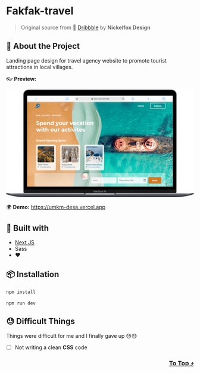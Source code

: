 # Fakfak-travel 

> Original source from 🏀 [Dribbble](https://dribbble.com/shots/17968645-Travel-Landing-Page) by **Nickelfox Design**

## 🥷 About the Project
Landing page design for travel agency website to promote tourist attractions in local villages.

👓 **Preview:**
<p align="center">
  <img src="./public/assets/preview2.png">
</p>

🌍 **Demo:** https://umkm-desa.vercel.app

## 👀 Built with
- [Next JS](https://nextjs.org/ "Next JS")
- Sass
- ❤️

## 📦 Installation
```
npm install
```
```
npm run dev
```

## 😓 Difficult Things
Things were difficult for me and I finally gave up 😓😓
- [ ] Not writing a clean **CSS** code

<h3 align="right">
      <a href="#readme">To Top ⤴️</a>
</h3>
